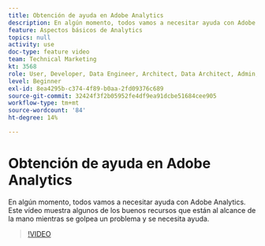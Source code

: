 ```yaml
---
title: Obtención de ayuda en Adobe Analytics
description: En algún momento, todos vamos a necesitar ayuda con Adobe Analytics. Este vídeo muestra algunos de los buenos recursos que están al alcance de la mano mientras se golpea un problema y se necesita ayuda.
feature: Aspectos básicos de Analytics
topics: null
activity: use
doc-type: feature video
team: Technical Marketing
kt: 3568
role: User, Developer, Data Engineer, Architect, Data Architect, Admin, Leader
level: Beginner
exl-id: 8ea4295b-c374-4f89-b0aa-2fd09376c689
source-git-commit: 32424f3f2b05952fe4df9ea91dcbe51684cee905
workflow-type: tm+mt
source-wordcount: '84'
ht-degree: 14%

---
```


# Obtención de ayuda en Adobe Analytics

En algún momento, todos vamos a necesitar ayuda con Adobe Analytics. Este vídeo muestra algunos de los buenos recursos que están al alcance de la mano mientras se golpea un problema y se necesita ayuda.

>[!VIDEO](https://video.tv.adobe.com/v/28753/?quality=12)
